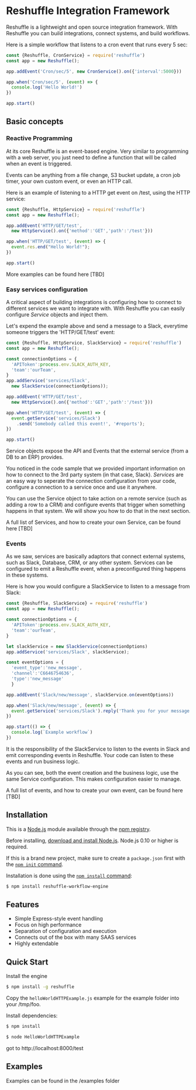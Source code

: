 # Reshuffle Integration Framework
Reshuffle is a lightweight and open source integration framework. With Reshuffle you can build integrations, connect systems, and build workflows.

Here is a simple workflow that listens to a cron event that runs every 5 sec: 
```js
const {Reshuffle, CronService} = require('reshuffle')
const app = new Reshuffle();

app.addEvent('Cron/sec/5', new CronService().on({'interval':5000}))

app.when('Cron/sec/5', (event) => {
  console.log('Hello World!')
})

app.start()
```

## Basic concepts
### Reactive Programming
At its core Reshuffle is an event-based engine. Very similar to programming with a web server, you just need to define a function that will be called when an event is triggered.

Events can be anything from a file change, S3 bucket update, a cron job timer, your own custom event, or even an HTTP call.

Here is an example of listening to a HTTP get event on /test, using the HTTP service:

```js
const {Reshuffle, HttpService} = require('reshuffle')
const app = new Reshuffle();

app.addEvent('HTTP/GET/test', 
  new HttpService().on({'method':'GET','path':'/test'}))

app.when('HTTP/GET/test', (event) => {
  event.res.end("Hello World!");
})

app.start()
```

More examples can be found here [TBD]

### Easy services configuration 
A critical aspect of building integrations is configuring how to connect to different services we want to integrate with. With Reshuffle you can easily configure *Service* objects and inject them.

Let's expend the example above and send a message to a Slack, everytime someone triggers the 'HTTP/GET/test' event:

```js
const {Reshuffle, HttpService, SlackService} = require('reshuffle')
const app = new Reshuffle();

const connectionOptions = {
  'APIToken':process.env.SLACK_AUTH_KEY,
  'team':'ourTeam',
}
app.addService('services/Slack', 
  new SlackService(connectionOptions));

app.addEvent('HTTP/GET/test', 
  new HttpService().on({'method':'GET','path':'/test'}))

app.when('HTTP/GET/test', (event) => {
  event.getService('services/Slack')
    .send('Somebody called this event!', '#reports');
})

app.start()
```
Service objects expose the API and Events that the external service (from a DB to an ERP) provides. 

You noticed in the code sample that we provided important information on how to connect to the 3rd party system (in that case, Slack). *Services* are an easy way to seperate the connection configuration from your code, configure a connection to a service once and use it anywhere. 

You can use the Service object to take action on a remote service (such as adding a row to a CRM) and configure events that trigger when something happens in that system. We will show you how to do that in the next section. 

A full list of Services, and how to create your own Service, can be found here [TBD]

### Events
As we saw, services are basically adaptors that connect external systems, such as Slack, Database, CRM, or any other system. Services can be configured to emit a Reshuffle event, when a preconfigured thing happens in these systems. 
 
Here is how you would configure a SlackService to listen to a message from Slack:
```js
const {Reshuffle, SlackService} = require('reshuffle')
const app = new Reshuffle();

const connectionOptions = {
  'APIToken':process.env.SLACK_AUTH_KEY,
  'team':'ourTeam',
}

let slackService = new SlackService(connectionOptions)
app.addService('services/Slack', slackService);

const eventOptions = {
  'event_type':'new_message',
  'channel':'C6646754636',
  'type':'new_message'
  }

app.addEvent('Slack/new/message', slackService.on(eventOptions))

app.when('Slack/new/message', (event) => {
  event.getService('services/Slack').reply('Thank you for your message!');
})

app.start(() => {
  console.log(`Example workflow`)
})
```
It is the responsibility of the SlackService to listen to the events in Slack and emit corresponding events in Reshuffle. Your code can listen to these events and run business logic.

As you can see, both the event creation and the business logic, use the same Service configuration. This makes configuration easier to manage.

 A full list of events, and how to create your own event, can be found here [TBD]


## Installation

This is a [Node.js](https://nodejs.org/en/) module available through the
[npm registry](https://www.npmjs.com/).

Before installing, [download and install Node.js](https://nodejs.org/en/download/).
Node.js 0.10 or higher is required.

If this is a brand new project, make sure to create a `package.json` first with
the [`npm init` command](https://docs.npmjs.com/creating-a-package-json-file).

Installation is done using the
[`npm install` command](https://docs.npmjs.com/getting-started/installing-npm-packages-locally):

```bash
$ npm install reshuffle-workflow-engine
```

## Features

  * Simple Express-style event handling 
  * Focus on high performance
  * Separation of configuration and execution
  * Connects out of the box with many SAAS services
  * Highly extendable

## Quick Start

  
  Install the engine

```bash
$ npm install -g reshuffle
```

Copy the `helloWorldHTTPExample.js` example for the example folder into your /tmp/foo.

Install dependencies:

```bash
$ npm install
```

```bash
$ node HelloWorldHTTPExample
```

got to http://localhost:8000/test


## Examples
Examples can be found in the /examples folder
